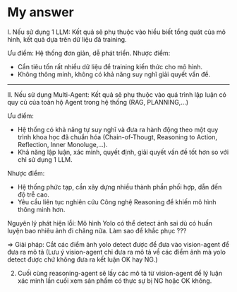 # My answer

I. Nếu sử dụng 1 LLM:
Kết quả sẽ phụ thuộc vào hiểu biết tổng quát của mô hình, kết quả dựa trên dữ liệu đã training.

Ưu điểm: Hệ thống đơn giản, dễ phát triển.
Nhược điểm: 
- Cần tiêu tốn rất nhiều dữ liệu để training kiến thức cho mô hình.
- Không thông minh, không có khả năng suy nghĩ giải quyết vấn đề.

---

II. Nếu sử dụng Multi-Agent:
Kết quả sẽ phụ thuộc vào quá trình lập luận có quy củ của toàn hộ Agent trong hệ thống (RAG, PLANNING,...)

Ưu điểm: 
- Hệ thống có khả năng tự suy nghĩ và đưa ra hành động theo một quy trình khoa học đã chuẩn hóa (Chain-of-Thougt, Reasoning to Action, Reflection, Inner Monoluge,...).
- Khả năng lập luận, xác minh, quyết định, giải quyết vấn đề tốt hơn so với chỉ sử dụng 1 LLM.

Nhược điểm: 
- Hệ thống phức tạp, cần xây dựng nhiều thành phần phối hợp, dẫn đến độ trễ cao.
- Yêu cầu liên tục nghiên cứu Công nghệ Reasoning để khiến mô hình thông minh hơn. 


Nguyên lý phát hiện lỗi:
Mô hình Yolo có thể detect ảnh sai dù có huấn luyện bao nhiêu ảnh đi chăng nữa. Làm sao để khắc phục ???

=> Giải pháp: Cắt các điểm ảnh yolo detect được để đưa vào vision-agent để đưa ra mô tả 
(Lưu ý vision-agent chỉ đưa ra mô tả về các điểm ảnh mà yolo detect được chứ không đưa ra kết luận OK hay NG.)

2. Cuối cùng reasoning-agent sẽ lấy các mô tả từ vision-agent để lý luận xác minh lần cuối xem sản phẩm có thực sự bị NG hoặc OK không. 
